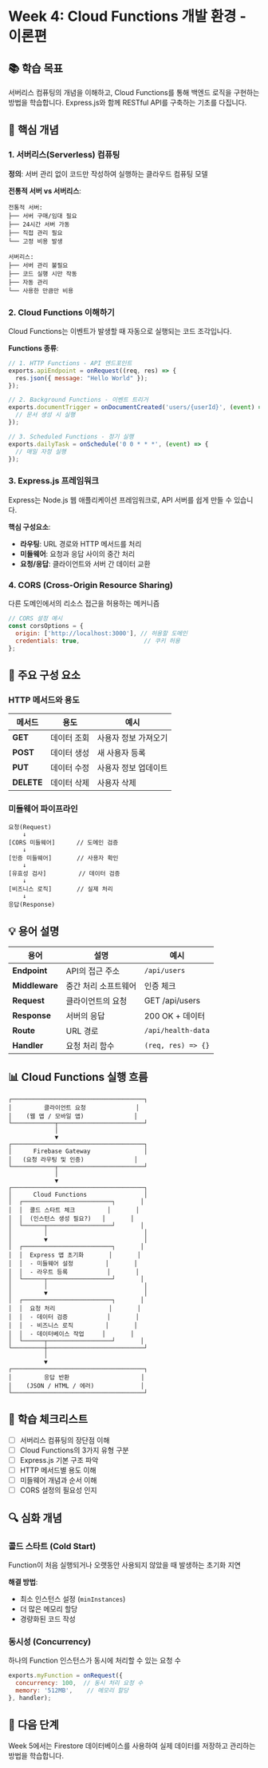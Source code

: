 # Week 4: Cloud Functions 개발 환경 - 이론편

## 📚 학습 목표
서버리스 컴퓨팅의 개념을 이해하고, Cloud Functions를 통해 백엔드 로직을 구현하는 방법을 학습합니다. Express.js와 함께 RESTful API를 구축하는 기초를 다집니다.

## 🌟 핵심 개념

### 1. 서버리스(Serverless) 컴퓨팅
**정의**: 서버 관리 없이 코드만 작성하여 실행하는 클라우드 컴퓨팅 모델

**전통적 서버 vs 서버리스**:
```
전통적 서버:
├── 서버 구매/임대 필요
├── 24시간 서버 가동
├── 직접 관리 필요
└── 고정 비용 발생

서버리스:
├── 서버 관리 불필요
├── 코드 실행 시만 작동
├── 자동 관리
└── 사용한 만큼만 비용
```

### 2. Cloud Functions 이해하기
Cloud Functions는 이벤트가 발생할 때 자동으로 실행되는 코드 조각입니다.

**Functions 종류**:
```javascript
// 1. HTTP Functions - API 엔드포인트
exports.apiEndpoint = onRequest((req, res) => {
  res.json({ message: "Hello World" });
});

// 2. Background Functions - 이벤트 트리거
exports.documentTrigger = onDocumentCreated('users/{userId}', (event) => {
  // 문서 생성 시 실행
});

// 3. Scheduled Functions - 정기 실행
exports.dailyTask = onSchedule('0 0 * * *', (event) => {
  // 매일 자정 실행
});
```

### 3. Express.js 프레임워크
Express는 Node.js 웹 애플리케이션 프레임워크로, API 서버를 쉽게 만들 수 있습니다.

**핵심 구성요소**:
- **라우팅**: URL 경로와 HTTP 메서드를 처리
- **미들웨어**: 요청과 응답 사이의 중간 처리
- **요청/응답**: 클라이언트와 서버 간 데이터 교환

### 4. CORS (Cross-Origin Resource Sharing)
다른 도메인에서의 리소스 접근을 허용하는 메커니즘

```javascript
// CORS 설정 예시
const corsOptions = {
  origin: ['http://localhost:3000'], // 허용할 도메인
  credentials: true,                  // 쿠키 허용
};
```

## 🔧 주요 구성 요소

### HTTP 메서드와 용도
| 메서드 | 용도 | 예시 |
|--------|------|------|
| **GET** | 데이터 조회 | 사용자 정보 가져오기 |
| **POST** | 데이터 생성 | 새 사용자 등록 |
| **PUT** | 데이터 수정 | 사용자 정보 업데이트 |
| **DELETE** | 데이터 삭제 | 사용자 삭제 |

### 미들웨어 파이프라인
```
요청(Request)
    ↓
[CORS 미들웨어]      // 도메인 검증
    ↓
[인증 미들웨어]       // 사용자 확인
    ↓
[유효성 검사]         // 데이터 검증
    ↓
[비즈니스 로직]       // 실제 처리
    ↓
응답(Response)
```

## 💡 용어 설명

| 용어 | 설명 | 예시 |
|-----|------|------|
| **Endpoint** | API의 접근 주소 | `/api/users` |
| **Middleware** | 중간 처리 소프트웨어 | 인증 체크 |
| **Request** | 클라이언트의 요청 | GET /api/users |
| **Response** | 서버의 응답 | 200 OK + 데이터 |
| **Route** | URL 경로 | `/api/health-data` |
| **Handler** | 요청 처리 함수 | `(req, res) => {}` |

## 📊 Cloud Functions 실행 흐름

```
┌─────────────────────────────────────┐
│         클라이언트 요청              │
│    (웹 앱 / 모바일 앱)              │
└────────────┬────────────────────────┘
             │
             ▼
┌─────────────────────────────────────┐
│      Firebase Gateway               │
│   (요청 라우팅 및 인증)              │
└────────────┬────────────────────────┘
             │
             ▼
┌─────────────────────────────────────┐
│      Cloud Functions                │
│  ┌─────────────────────────┐       │
│  │  콜드 스타트 체크         │       │
│  │  (인스턴스 생성 필요?)   │       │
│  └──────┬──────────────────┘       │
│         │                           │
│         ▼                           │
│  ┌─────────────────────────┐       │
│  │  Express 앱 초기화       │       │
│  │  - 미들웨어 설정         │       │
│  │  - 라우트 등록           │       │
│  └──────┬──────────────────┘       │
│         │                           │
│         ▼                           │
│  ┌─────────────────────────┐       │
│  │  요청 처리               │       │
│  │  - 데이터 검증           │       │
│  │  - 비즈니스 로직         │       │
│  │  - 데이터베이스 작업     │       │
│  └──────┬──────────────────┘       │
└─────────┼───────────────────────────┘
          │
          ▼
┌─────────────────────────────────────┐
│         응답 반환                    │
│    (JSON / HTML / 에러)             │
└─────────────────────────────────────┘
```

## 🎯 학습 체크리스트

- [ ] 서버리스 컴퓨팅의 장단점 이해
- [ ] Cloud Functions의 3가지 유형 구분
- [ ] Express.js 기본 구조 파악
- [ ] HTTP 메서드별 용도 이해
- [ ] 미들웨어 개념과 순서 이해
- [ ] CORS 설정의 필요성 인지

## 🔍 심화 개념

### 콜드 스타트 (Cold Start)
Function이 처음 실행되거나 오랫동안 사용되지 않았을 때 발생하는 초기화 지연

**해결 방법**:
- 최소 인스턴스 설정 (`minInstances`)
- 더 많은 메모리 할당
- 경량화된 코드 작성

### 동시성 (Concurrency)
하나의 Function 인스턴스가 동시에 처리할 수 있는 요청 수

```javascript
exports.myFunction = onRequest({
  concurrency: 100,  // 동시 처리 요청 수
  memory: '512MB',    // 메모리 할당
}, handler);
```

## 🚀 다음 단계
Week 5에서는 Firestore 데이터베이스를 사용하여 실제 데이터를 저장하고 관리하는 방법을 학습합니다.
